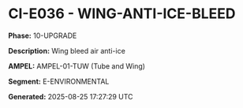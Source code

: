 # CI-E036 - WING-ANTI-ICE-BLEED

**Phase:** 10-UPGRADE

**Description:** Wing bleed air anti-ice

**AMPEL:** AMPEL-01-TUW (Tube and Wing)

**Segment:** E-ENVIRONMENTAL

**Generated:** 2025-08-25 17:27:29 UTC
